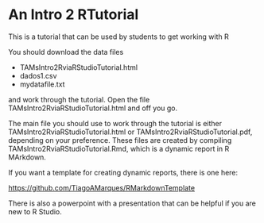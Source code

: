 # An Intro 2 RTutorial

This is a tutorial that can be used by students to get working with R

You should download the data files

- TAMsIntro2RviaRStudioTutorial.html
- dados1.csv
- mydatafile.txt

and work through the tutorial. Open the file TAMsIntro2RviaRStudioTutorial.html and off you go.

The main file you should use to work through the tutorial is either TAMsIntro2RviaRStudioTutorial.html or TAMsIntro2RviaRStudioTutorial.pdf, depending on your preference. These files are created by compiling TAMsIntro2RviaRStudioTutorial.Rmd, which is a dynamic report in R MArkdown.

If you want a template for creating dynamic reports, there is one here:

https://github.com/TiagoAMarques/RMarkdownTemplate


There is also a powerpoint with a presentation that can be helpful if you are new to R Studio.
